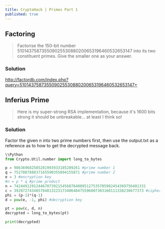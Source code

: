 ```yaml
---
title: CryptoHack | Primes Part 1
published: true
---
```


## [](#header-2)Factoring

> Factorise the 150-bit number 510143758735509025530880200653196460532653147 into its two constituent primes. Give the smaller one as your answer.

### [](#header-3)Solution
http://factordb.com/index.php?query=510143758735509025530880200653196460532653147+

## [](#header-2)Inferius Prime

> Here is my super-strong RSA implementation, because it's 1600 bits strong it should be unbreakable... at least I think so!

### [](#header-3)Solution
Factor the given n into two prime numbers first, then use the output.txt as a reference as to how to get the decrypted message back.
```Python
\\Python
from Crypto.Util.number import long_to_bytes

p = 986369682585281993933185289261 #prime number 1
q = 752708788837165590355094155871 #prime number 2
e = 3 #encryption key
#n = p * q #prime product
n = 742449129124467073921545687640895127535705902454369756401331
c = 39207274348578481322317340648475596807303160111338236677373 #ciphertext
phi = (p-1)*(q-1)
d = pow(e, -1, phi) #decryption key

pt = pow(c, d, n)
decrypted = long_to_bytes(pt)

print(decrypted)
```

